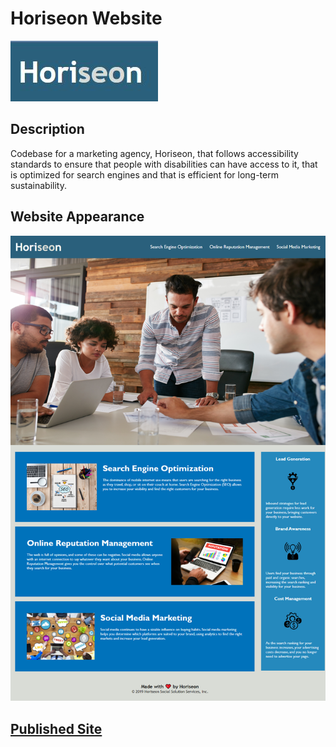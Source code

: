 # Horiseon Website

![Horiseon Logo.](./assets/images/horiseon-logo.jpg)

## Description

Codebase for a marketing agency, Horiseon, that follows accessibility standards to ensure that people with disabilities can have access to it, that is optimized for search engines and that is efficient for long-term sustainability.

## Website Appearance 

![Horiseon Website, with a header, nav bar with links, and cards sections with information and images.](./assets/images/horiseon-screenshot.png)

## [Published Site](https://dinoabrego.github.io/horiseon-refactor/)

